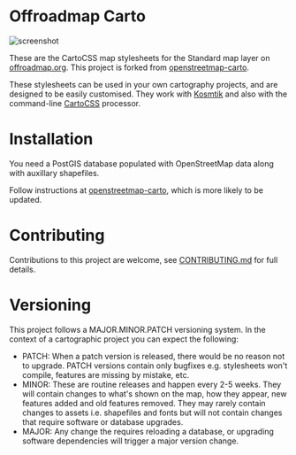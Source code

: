 # Offroadmap Carto

![screenshot](https://raw.github.com/gravitystorm/openstreetmap-carto/master/preview.png)

These are the CartoCSS map stylesheets for the Standard map layer on [offroadmap.org](https://www.offroadmap.org/). This project is forked from [openstreetmap-carto](https://raw.github.com/gravitystorm/openstreetmap-carto).

These stylesheets can be used in your own cartography projects, and are designed
to be easily customised. They work with [Kosmtik](https://github.com/kosmtik/kosmtik)
 and also with the command-line [CartoCSS](https://github.com/mapbox/carto) processor.

# Installation

You need a PostGIS database populated with OpenStreetMap data along with auxillary shapefiles.

Follow instructions at [openstreetmap-carto](https://raw.github.com/gravitystorm/openstreetmap-carto), which is more likely to be updated.

# Contributing

Contributions to this project are welcome, see [CONTRIBUTING.md](CONTRIBUTING.md)
for full details.

# Versioning

This project follows a MAJOR.MINOR.PATCH versioning system. In the context of a
cartographic project you can expect the following:

* PATCH: When a patch version is released, there would be no reason not to
  upgrade. PATCH versions contain only bugfixes e.g. stylesheets won't compile,
  features are missing by mistake, etc.
* MINOR: These are routine releases and happen every 2-5 weeks. They will
  contain changes to what's shown on the map, how they appear, new features
  added and old features removed. They may rarely contain changes to assets i.e.
  shapefiles and fonts but will not contain changes that require software or
  database upgrades.
* MAJOR: Any change the requires reloading a database, or upgrading software
  dependencies will trigger a major version change.


